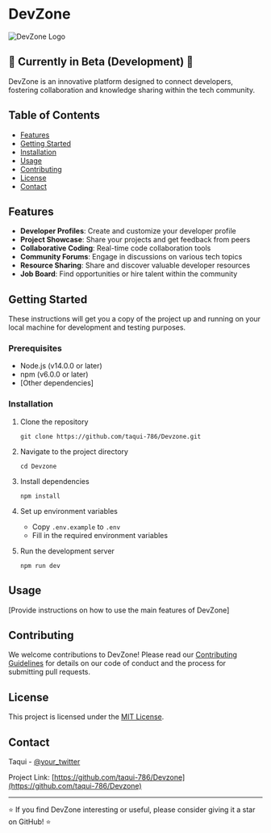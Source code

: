 # DevZone

![DevZone Logo](https://dev-to-uploads.s3.amazonaws.com/uploads/articles/3zpucufhdsybezokhjhl.jpeg)

## 🚧 Currently in Beta (Development) 🚧

DevZone is an innovative platform designed to connect developers, fostering collaboration and knowledge sharing within the tech community.

## Table of Contents

- [Features](#features)
- [Getting Started](#getting-started)
- [Installation](#installation)
- [Usage](#usage)
- [Contributing](#contributing)
- [License](#license)
- [Contact](#contact)

## Features

- **Developer Profiles**: Create and customize your developer profile
- **Project Showcase**: Share your projects and get feedback from peers
- **Collaborative Coding**: Real-time code collaboration tools
- **Community Forums**: Engage in discussions on various tech topics
- **Resource Sharing**: Share and discover valuable developer resources
- **Job Board**: Find opportunities or hire talent within the community

## Getting Started

These instructions will get you a copy of the project up and running on your local machine for development and testing purposes.

### Prerequisites

- Node.js (v14.0.0 or later)
- npm (v6.0.0 or later)
- [Other dependencies]

### Installation

1. Clone the repository
   ```
   git clone https://github.com/taqui-786/Devzone.git
   ```

2. Navigate to the project directory
   ```
   cd Devzone
   ```

3. Install dependencies
   ```
   npm install
   ```

4. Set up environment variables
   - Copy `.env.example` to `.env`
   - Fill in the required environment variables

5. Run the development server
   ```
   npm run dev
   ```

## Usage

[Provide instructions on how to use the main features of DevZone]

## Contributing

We welcome contributions to DevZone! Please read our [Contributing Guidelines](CONTRIBUTING.md) for details on our code of conduct and the process for submitting pull requests.

## License

This project is licensed under the [MIT License](LICENSE.md).

## Contact

Taqui - [@your_twitter](https://twitter.com/your_twitter)

Project Link: [https://github.com/taqui-786/Devzone](https://github.com/taqui-786/Devzone)

---

⭐️ If you find DevZone interesting or useful, please consider giving it a star on GitHub! ⭐️


